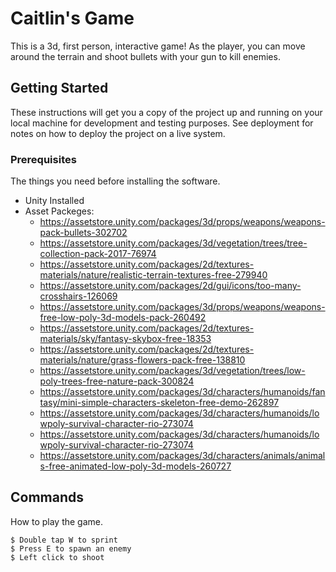 # Caitlin's Game

This is a 3d, first person, interactive game! As the player, you can move around the terrain and shoot bullets with your gun to kill enemies.

## Getting Started

These instructions will get you a copy of the project up and running on your local machine for development and testing purposes. See deployment for notes on how to deploy the project on a live system.

### Prerequisites

The things you need before installing the software.

* Unity Installed
* Asset Packeges:
  * https://assetstore.unity.com/packages/3d/props/weapons/weapons-pack-bullets-302702
  * https://assetstore.unity.com/packages/3d/vegetation/trees/tree-collection-pack-2017-76974
  * https://assetstore.unity.com/packages/2d/textures-materials/nature/realistic-terrain-textures-free-279940
  * https://assetstore.unity.com/packages/2d/gui/icons/too-many-crosshairs-126069
  * https://assetstore.unity.com/packages/3d/props/weapons/weapons-free-low-poly-3d-models-pack-260492
  * https://assetstore.unity.com/packages/2d/textures-materials/sky/fantasy-skybox-free-18353
  * https://assetstore.unity.com/packages/2d/textures-materials/nature/grass-flowers-pack-free-138810
  * https://assetstore.unity.com/packages/3d/vegetation/trees/low-poly-trees-free-nature-pack-300824
  * https://assetstore.unity.com/packages/3d/characters/humanoids/fantasy/mini-simple-characters-skeleton-free-demo-262897
  * https://assetstore.unity.com/packages/3d/characters/humanoids/lowpoly-survival-character-rio-273074
  * https://assetstore.unity.com/packages/3d/characters/humanoids/lowpoly-survival-character-rio-273074
  * https://assetstore.unity.com/packages/3d/characters/animals/animals-free-animated-low-poly-3d-models-260727

## Commands

How to play the game.

```
$ Double tap W to sprint
$ Press E to spawn an enemy
$ Left click to shoot
```
